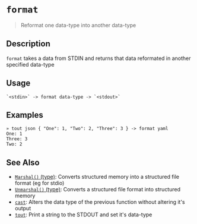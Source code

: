 # `format`

> Reformat one data-type into another data-type

## Description

`format` takes a data from STDIN and returns that data reformated in another
specified data-type

## Usage

    `<stdin>` -> format data-type -> `<stdout>`

## Examples

    » tout json { "One": 1, "Two": 2, "Three": 3 } -> format yaml
    One: 1
    Three: 3
    Two: 2

## See Also

- [`Marshal()` (type)](../apis/Marshal.md):
  Converts structured memory into a structured file format (eg for stdio)
- [`Unmarshal()` (type)](../apis/Unmarshal.md):
  Converts a structured file format into structured memory
- [`cast`](./cast.md):
  Alters the data type of the previous function without altering it's output
- [`tout`](./tout.md):
  Print a string to the STDOUT and set it's data-type
